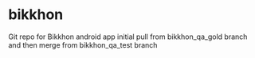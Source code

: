 # bikkhon
Git repo for Bikkhon android app
initial pull from bikkhon_qa_gold branch and then merge from bikkhon_qa_test branch
